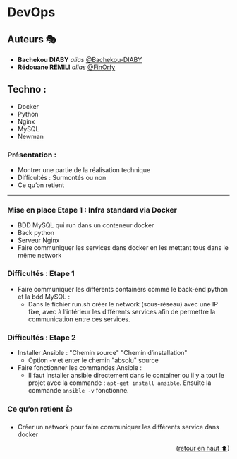 # DevOps  <a name="readme-top"></a>

## Auteurs 🎭

* **Bachekou DIABY** _alias_ [@Bachekou-DIABY](https://github.com/Bachekou-DIABY)
* **Rédouane RÉMILI** _alias_ [@FinOrfy](https://github.com/red-rml)


## Techno : 
* Docker
* Python
* Nginx
* MySQL
* Newman

### Présentation : 
- Montrer une partie de la réalisation technique
- Difficultés : Surmontés ou non 
- Ce qu’on retient

---

### Mise en place Etape 1 : Infra standard via Docker
- BDD MySQL qui run dans un conteneur docker
- Back python
- Serveur Nginx 
- Faire communiquer les services dans docker en les mettant tous dans le même network 


### Difficultés : Etape 1
* Faire communiquer les différents containers comme le back-end python et la bdd MySQL : 
  * Dans le fichier run.sh créer le network (sous-réseau) avec une IP fixe, avec à l’intérieur les différents services afin de permettre la communication entre ces services.

### Difficultés : Etape 2
* Installer Ansible : "Chemin source" "Chemin d’installation" 
  * Option -v et enter le chemin "absolu" source
* Faire fonctionner les commandes Ansible :
  * Il faut installer ansible directement dans le container ou il y a tout le projet avec la commande : ```apt-get install ansible```. Ensuite la commande ```ansible -v``` fonctionne.


### Ce qu’on retient 👍 

* Créer un network pour faire communiquer les différents service dans docker


<p align="right">(<a href="#readme-top">retour en haut ⬆</a>)</p>